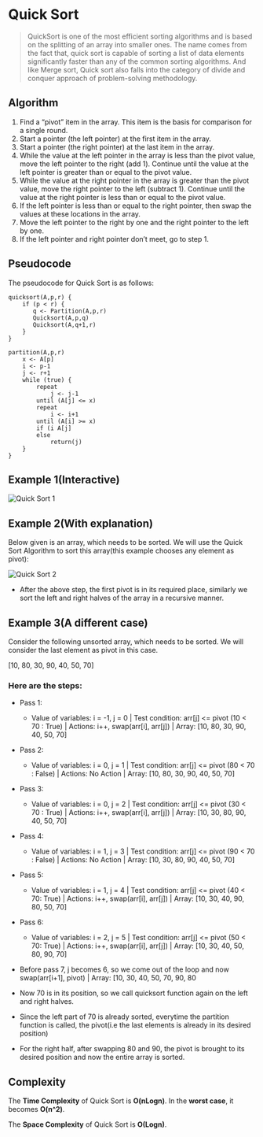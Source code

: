 # Quick Sort

> QuickSort is one of the most efficient sorting algorithms and is based on the splitting of an array into smaller ones. The name comes from the fact that, quick sort is capable of sorting a list of data elements significantly faster than any of the common sorting algorithms. And like Merge sort, Quick sort also falls into the category of divide and conquer approach of problem-solving methodology.

## Algorithm

1. Find a “pivot” item in the array. This item is the basis for comparison for a single round.
2. Start a pointer (the left pointer) at the first item in the array.
3. Start a pointer (the right pointer) at the last item in the array.
4. While the value at the left pointer in the array is less than the pivot value, move the left pointer to the right (add 1). Continue until the value at the left pointer is greater than or equal to the pivot value.
5. While the value at the right pointer in the array is greater than the pivot value, move the right pointer to the left (subtract 1). Continue until the value at the right pointer is less than or equal to the pivot value.
6. If the left pointer is less than or equal to the right pointer, then swap the values at these locations in the array.
7. Move the left pointer to the right by one and the right pointer to the left by one.
8. If the left pointer and right pointer don’t meet, go to step 1.

## Pseudocode

The pseudocode for Quick Sort is as follows:

```
quicksort(A,p,r) {
    if (p < r) {
       q <- Partition(A,p,r)
       Quicksort(A,p,q)
       Quicksort(A,q+1,r)
    }
}

partition(A,p,r)
    x <- A[p]
    i <- p-1
    j <- r+1
    while (true) {
        repeat
            j <- j-1
        until (A[j] <= x)
        repeat
            i <- i+1
        until (A[i] >= x)
        if (i A[j]
        else 
            return(j)
    }
}
```

## Example 1(Interactive)
![Quick Sort 1](https://upload.wikimedia.org/wikipedia/commons/9/9c/Quicksort-example.gif)

## Example 2(With explanation)

Below given is an array, which needs to be sorted. We will use the Quick Sort Algorithm to sort this array(this example chooses any element as pivot):

![Quick Sort 2](https://miro.medium.com/max/600/1*DtH6fEdBhoUGnjBWudJ8pA.png)
 - After the above step, the first pivot is in its required place, similarly we sort the left and right halves of the array in a recursive manner.


## Example 3(A different case)

Consider the  following unsorted array, which needs to be sorted. We will consider the last element as pivot in this case.

[10, 80, 30, 90, 40, 50, 70]

### Here are the steps:
 - Pass 1: 
   - Value of variables: i = -1, j = 0 | Test condition: arr[j] <= pivot (10 < 70 :  True) | Actions: i++, swap(arr[i], arr[j]) | Array: [10, 80, 30, 90, 40, 50, 70]

 - Pass 2:
   - Value of variables: i = 0, j = 1 | Test condition: arr[j] <= pivot (80 < 70 : False) | Actions: No Action | Array: [10, 80, 30, 90, 40, 50, 70]

 - Pass 3:
   - Value of variables: i = 0, j = 2 | Test condition: arr[j] <= pivot (30 < 70 : True) | Actions: i++, swap(arr[i], arr[j]) | Array: [10, 30, 80, 90, 40, 50, 70]

 - Pass 4:
   - Value of variables: i = 1, j = 3 | Test condition: arr[j] <= pivot (90 < 70 : False) | Actions: No Action | Array: [10, 30, 80, 90, 40, 50, 70]

 - Pass 5:
   - Value of variables: i = 1, j = 4 | Test condition: arr[j] <= pivot (40 < 70: True) | Actions: i++, swap(arr[i], arr[j]) | Array: [10, 30, 40, 90, 80, 50, 70]

 - Pass 6:
   - Value of variables: i = 2, j = 5 | Test condition: arr[j] <= pivot (50 < 70: True) | Actions: i++, swap(arr[i], arr[j]) | Array: [10, 30, 40, 50, 80, 90, 70]
 - Before pass 7, j becomes 6, so we come out of the loop and now swap(arr[i+1], pivot) | Array: [10, 30, 40, 50, 70, 90, 80
 - Now 70 is in its position, so we call quicksort function again on the left and right halves.
 - Since the left part of 70 is already sorted, everytime the partition function is called, the pivot(i.e the last elements is already in its desired position)
 - For the right half, after swapping 80 and 90, the pivot is brought to its desired position and now the entire array is sorted.

## Complexity

The **Time Complexity** of Quick Sort is **O(nLogn)**. In the **worst case**, it becomes **O(n^2)**.

The **Space Complexity** of Quick Sort is **O(Logn)**.